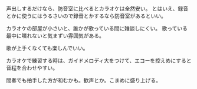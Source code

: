 声出しするだけなら、防音室に比べるとカラオケは全然安い。
とはいえ、録音とかに使うにはうるさいので録音とかするなら防音室があるといい。

カラオケの部屋が小さいと、誰かが歌っている間に雑談しにくい。
歌っている最中に喋れないと気まずい雰囲気がある。

歌が上手くなくても楽しんでいい。

カラオケで練習する時は、ガイドメロディ大をつけて、エコーを控えめにすると音程を合わせやすい。

間奏でも拍手した方が和むかも。歓声とか。こまめに盛り上げる。
